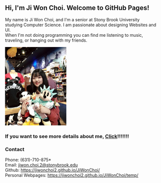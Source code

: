 ## Hi, I'm Ji Won Choi. Welcome to GitHub Pages!
 My name is Ji Won Choi, and I'm a senior at Stony Brook University studying Computer Science.
 I am passionate about designing Websites and UI. \
 When I'm not doing programming you can find me listening to music, traveling, or hanging out with my friends.
 
<img src= "jw_ny.jpg" width = "40%"> 


### If you want to see more details about me, [Click](https://jiwonchoi2.github.io/JiWonChoi/temp/)!!!!!!!


### Contact

Phone: (631)-710-875* \
Email: jiwon.choi.2@stonybrook.edu \
Github: https://jiwonchoi2.github.io/JiWonChoi/ \
Personal Webpages: https://jiwonchoi2.github.io/JiWonChoi/temp/
